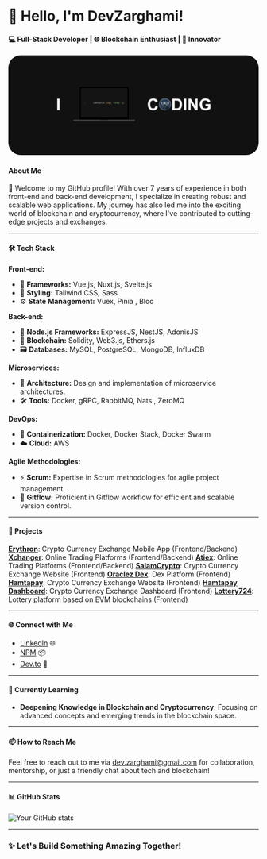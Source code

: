 # 👋 Hello, I'm DevZarghami!

#### 💻 Full-Stack Developer | 🌐 Blockchain Enthusiast | 🚀 Innovator

<img style="border-radius: 25px;" src="cover.jpg" alt="banner that says Dev.zarghami - software engineer">

#### About Me

👋 Welcome to my GitHub profile! With over 7 years of experience in both front-end and back-end development, I specialize in creating robust and scalable web applications. My journey has also led me into the exciting world of blockchain and cryptocurrency, where I've contributed to cutting-edge projects and exchanges.

---

#### 🛠️ Tech Stack

**Front-end:**
- 🌟 **Frameworks:** Vue.js, Nuxt.js, Svelte.js
- 🎨 **Styling:** Tailwind CSS, Sass
- ⚙️ **State Management:** Vuex, Pinia , Bloc

**Back-end:**
- 🚀 **Node.js Frameworks:** ExpressJS, NestJS, AdonisJS
- 🔗 **Blockchain:** Solidity, Web3.js, Ethers.js
- 🗃️ **Databases:** MySQL, PostgreSQL, MongoDB, InfluxDB

**Microservices:**
- 🔄 **Architecture:** Design and implementation of microservice architectures.
- 🛠️ **Tools:** Docker, gRPC, RabbitMQ, Nats , ZeroMQ

**DevOps:**
- 🐳 **Containerization:** Docker, Docker Stack, Docker Swarm
- ☁️ **Cloud:** AWS

**Agile Methodologies:**
- ⚡ **Scrum:** Expertise in Scrum methodologies for agile project management.
- 🌱 **Gitflow:** Proficient in Gitflow workflow for efficient and scalable version control.

---

#### 🚀 Projects

**[Erythron](https://pwa.erythron.net/)**: Crypto Currency Exchange Mobile App (Frontend/Backend)
**[Xchanger](https://xchanger.uk/)**: Online Trading Platforms (Frontend/Backend)
**[Atiex](https://atiex.uk/)**: Online Trading Platforms (Frontend/Backend)
**[SalamCrypto](https://salamcrypto.net/)**: Crypto Currency Exchange Website (Frontend)
**[Oraclez Dex](https://odex.oraclez.xyz/)**: Dex Platform (Frontend)
**[Hamtapay](https://hamtapay.net/)**: Crypto Currency Exchange Website (Frontend)
**[Hamtapay Dashboard](https://panel.hamtapay.net/login)**: Crypto Currency Exchange Dashboard (Frontend)
**[Lottery724](https://testnet.lottery724.com/)**: Lottery platform based on EVM blockchains (Frontend)

---

#### 🌐 Connect with Me

- [LinkedIn](https://www.linkedin.com/in/) 🌐
- [NPM](https://www.npmjs.com/~dev.zarghami) 📦
- [Dev.to](https://dev.to/dev_zarghami) 📝

---

#### 🌱 Currently Learning

- **Deepening Knowledge in Blockchain and Cryptocurrency**: Focusing on advanced concepts and emerging trends in the blockchain space.

---

#### 📫 How to Reach Me

Feel free to reach out to me via [dev.zarghami@gmail.com](mailto:dev.zarghami@gmail.com) for collaboration, mentorship, or just a friendly chat about tech and blockchain!

---

#### 📊 GitHub Stats

![Your GitHub stats](https://github-readme-stats.vercel.app/api?username=devzarghami&show_icons=true&theme=radical)

---

### ✨ Let's Build Something Amazing Together!
